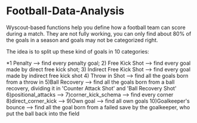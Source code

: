 # Football-Data-Analysis

Wyscout-based functions help you define how a football team can score during a match.
They are not fully working, you can only find about 80% of the goals in a season and goals may not be categorized right.

The idea is to split up these kind of goals in 10 categories:

*1 Penalty  --> find every penalty goal;
2) Free Kick Shot --> find every goal made by direct free kick shot;
3) Indirect Free Kick Shot --> find every goal made by indirect free kick shot
4) Throw in Shot --> find all the goals born from a throw in
5)Ball Recovery --> find all the goals born from a ball recovery, dividing it in 'Counter Attack Shot' and 'Ball Recovery Shot'
6)positional_attacks -->
7)corner_kick_schema --> find every corner 
8)direct_corner_kick -->
9)Own goal --> find all own goals
10)Goalkeeper's bounce --> find all the goal born from a failed save by the goalkeeper, who put the ball back into the field

